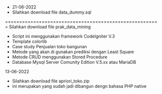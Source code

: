 - 21-06-2022
- Silahkan download file data_dummy.sql

=======================================================
Silahkan download file prak_data_mining
- Script ini menggunakan framework CodeIgniter V.3
- Template colorlib
- Case study Penjualan toko bangunan
- Metode yang akan di gunakan prediksi dengan Least Square
- Metode CRUD menggunakan Stored Procedure
- Database Mysql Server Comunity Edition V.5.xx atau MariaDB

13-06-2022
- Silahkan download file apriori_toko.zip
- ini merupakan yang sudah jadi dibangun dengn bahasa PHP native
